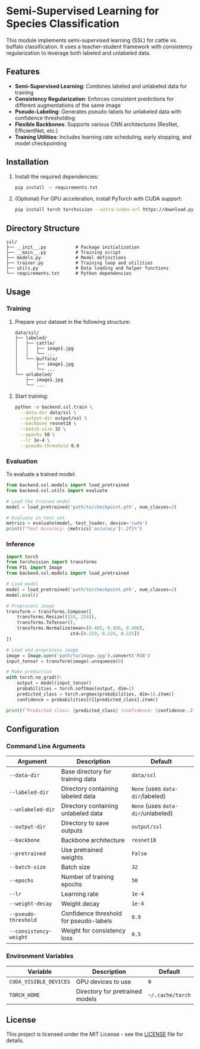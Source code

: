 # Semi-Supervised Learning for Species Classification

This module implements semi-supervised learning (SSL) for cattle vs. buffalo classification. It uses a teacher-student framework with consistency regularization to leverage both labeled and unlabeled data.

## Features

- **Semi-Supervised Learning**: Combines labeled and unlabeled data for training
- **Consistency Regularization**: Enforces consistent predictions for different augmentations of the same image
- **Pseudo-Labeling**: Generates pseudo-labels for unlabeled data with confidence thresholding
- **Flexible Backbones**: Supports various CNN architectures (ResNet, EfficientNet, etc.)
- **Training Utilities**: Includes learning rate scheduling, early stopping, and model checkpointing

## Installation

1. Install the required dependencies:
   ```bash
   pip install -r requirements.txt
   ```

2. (Optional) For GPU acceleration, install PyTorch with CUDA support:
   ```bash
   pip install torch torchvision --extra-index-url https://download.pytorch.org/whl/cu113
   ```

## Directory Structure

```
ssl/
├── __init__.py           # Package initialization
├── __main__.py           # Training script
├── models.py             # Model definitions
├── trainer.py            # Training loop and utilities
├── utils.py              # Data loading and helper functions
└── requirements.txt      # Python dependencies
```

## Usage

### Training

1. Prepare your dataset in the following structure:
   ```
   data/ssl/
   ├── labeled/
   │   ├── cattle/
   │   │   ├── image1.jpg
   │   │   └── ...
   │   └── buffalo/
   │       ├── image1.jpg
   │       └── ...
   └── unlabeled/
       ├── image1.jpg
       └── ...
   ```

2. Start training:
   ```bash
   python -m backend.ssl.train \
     --data-dir data/ssl \
     --output-dir output/ssl \
     --backbone resnet18 \
     --batch-size 32 \
     --epochs 50 \
     --lr 1e-4 \
     --pseudo-threshold 0.9
   ```

### Evaluation

To evaluate a trained model:

```python
from backend.ssl.models import load_pretrained
from backend.ssl.utils import evaluate

# Load the trained model
model = load_pretrained('path/to/checkpoint.pth', num_classes=2)

# Evaluate on test set
metrics = evaluate(model, test_loader, device='cuda')
print(f"Test Accuracy: {metrics['accuracy']:.2f}%")
```

### Inference

```python
import torch
from torchvision import transforms
from PIL import Image
from backend.ssl.models import load_pretrained

# Load model
model = load_pretrained('path/to/checkpoint.pth', num_classes=2)
model.eval()

# Preprocess image
transform = transforms.Compose([
    transforms.Resize((224, 224)),
    transforms.ToTensor(),
    transforms.Normalize(mean=[0.485, 0.456, 0.406], 
                        std=[0.229, 0.224, 0.225])
])

# Load and preprocess image
image = Image.open('path/to/image.jpg').convert('RGB')
input_tensor = transform(image).unsqueeze(0)

# Make prediction
with torch.no_grad():
    output = model(input_tensor)
    probabilities = torch.softmax(output, dim=1)
    predicted_class = torch.argmax(probabilities, dim=1).item()
    confidence = probabilities[0][predicted_class].item()

print(f"Predicted class: {predicted_class} (confidence: {confidence:.2f})")
```

## Configuration

### Command Line Arguments

| Argument | Description | Default |
|----------|-------------|---------|
| `--data-dir` | Base directory for training data | `data/ssl` |
| `--labeled-dir` | Directory containing labeled data | `None` (uses `data-dir`/labeled) |
| `--unlabeled-dir` | Directory containing unlabeled data | `None` (uses `data-dir`/unlabeled) |
| `--output-dir` | Directory to save outputs | `output/ssl` |
| `--backbone` | Backbone architecture | `resnet18` |
| `--pretrained` | Use pretrained weights | `False` |
| `--batch-size` | Batch size | `32` |
| `--epochs` | Number of training epochs | `50` |
| `--lr` | Learning rate | `1e-4` |
| `--weight-decay` | Weight decay | `1e-4` |
| `--pseudo-threshold` | Confidence threshold for pseudo-labels | `0.9` |
| `--consistency-weight` | Weight for consistency loss | `0.5` |

### Environment Variables

| Variable | Description | Default |
|----------|-------------|---------|
| `CUDA_VISIBLE_DEVICES` | GPU devices to use | `0` |
| `TORCH_HOME` | Directory for pretrained models | `~/.cache/torch` |

## License

This project is licensed under the MIT License - see the [LICENSE](LICENSE) file for details.
